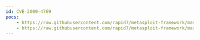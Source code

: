 ```yaml
---
id: CVE-2009-4769
pocs:
    - https://raw.githubusercontent.com/rapid7/metasploit-framework/master/modules/exploits/windows/ftp/httpdx_tolog_format.rb
    - https://raw.githubusercontent.com/rapid7/metasploit-framework/master/modules/exploits/windows/http/httpdx_tolog_format.rb
---
```

